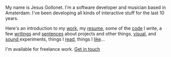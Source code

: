 
My name is Jesus Gollonet. I'm a software developer and musician based in Amsterdam. I've been developing all kinds of interactive stuff for the last 10 years.

Here's an introduction to my [work](http://blog.jesusgollonet.com/blog/2014/04/12/available-for-work), my [resume](http://resume.jesusgollonet.com/),  some of the [code](https://github.com/jesusgollonet) I write, a few [writings](http://blog.jesusgollonet.com/) and [sentences](http://twitter.com/jesusgollonet) about projects and other things, [visual](http://flickr.com/photos/jesusgollonet), and [sound ](https://soundcloud.com/jesusgollonet) experiments, things I [read](https://pinboard.in/u:jesusgollonet), things I [like](http://jesusgollonet.tumblr.com/)...

I'm available for freelance work. [Get in touch](mailto:me@jesusgollonet.com)

